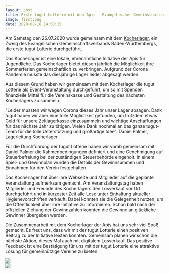 ```yaml
---
layout: post
title: Erste tugut Lotterie mit den Apis - Evangelischer Gemeinschaftsverband Württemberg e.V.
image: first.png
date: 2020-08-18 14:50:15
---
```


Am Samstag den 26.07.2020 wurde gemeinsam mit dem [Kocherlager](https://www.kocherlager.de/), ein Zweig des Evangelischen Gemeinschaftsverbands Baden-Württembergs, die erste tugut Lotterie durchgeführt. 
 
Das Kocherlager ist eine lokale, ehrenamtliche Initiative der Apis für Jugendliche. Das Kocherlager bietet diesen jährlich die Möglichkeit ihre Sommerferien gemeinschaftlich zu verbringen. Aufgrund der Corona Pandemie musste das diesjährige Lager leider abgesagt werden.  
 
Aus diesem Grund haben wir gemeinsam mit dem Kocherlager die tugut Lotterie als Event-Veranstaltung durchgeführt, um so mit Spenden finanzielle Mittel für die Vereinskasse und Gestaltung des nächsten Kocherlagers zu sammeln.   
 
"Leider mussten wir wegen Corona dieses Jahr unser Lager absagen. Dank tugut haben wir aber eine tolle Möglichkeit gefunden, um trotzdem etwas Geld für unsere Zeltlagerkasse einzusammeln und wichtige Anschaffungen für das nächste Jahr zu tätigen. Vielen Dank nochmal an das ganze tugut-Team für die tolle Unterstützung und großartige Idee". Daniel Palmer, Lagerleitung Kocherlager. 
 
Für die Durchführung der tugut Lotterie haben wir vorab gemeinsam mit Daniel Palmer die Rahmenbedingungen definiert und eine Genehmigung auf Steuerbefreiung bei der zuständigen Steuerbehörde eingeholt. In einem Spiel- und Gewinnplan wurden die Details der Gewinnsummen und Einnahmen für den Verein festgehalten.  
 
Das Kocherlager hat über ihre Webseite und Mitglieder auf die geplante Veranstaltung aufmerksam gemacht. Am Veranstaltungstag haben Mitglieder und Freunde des Kocherlagers den Losverkauf vor Ort durchgeführt und in kürzester Zeit alle Lose unter Einhaltung aktueller Hygienevorschriften verkauft. Dabei konnten sie die Gelegenheit nutzen, um die Öffentlichkeit über ihre Initiative zu informieren. Schon bald nach der offiziellen Ziehung der Gewinnzahlen konnten die Gewinne an glückliche Gewinner übergeben werden.  
 
Die Zusammenarbeit mit dem Kocherlager der Apis hat uns sehr viel Spaß gemacht. Es freut uns, dass wir mit der tugut Lotterie einen positiven Beitrag zu der Initiative leisten konnten. Gemeinsam planen wir schon die nächste Aktion, dieses Mal auch mit digitalem Losverkauf. Das positive Feedback ist eine Bestätigung für uns mit der tugut Lotterie eine attraktive Lösung für gemeinnützige Vereine zu bieten.

<div class="post-image">
    <img src="{{ site.url }}{{ site.baseurl }}/assets/posts/first_3.png"/>
</div>

<div class="post-image">
    <img src="{{ site.url }}{{ site.baseurl }}/assets/posts/first_2.png"/>
</div>

